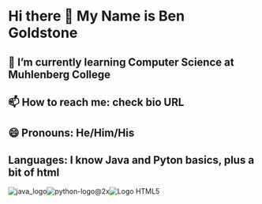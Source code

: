 # Hi there 👋 My Name is Ben Goldstone
## 🌱 I’m currently learning Computer Science at Muhlenberg College
## 📫 How to reach me: check bio URL
## 😄 Pronouns: He/Him/His
## Languages: I know Java and Pyton basics, plus a bit of html
![java_logo](https://user-images.githubusercontent.com/23127820/113224446-7ce41880-9259-11eb-828c-70cf4b692455.jpg)![python-logo@2x](https://user-images.githubusercontent.com/23127820/113224512-9edd9b00-9259-11eb-86c3-5f1c1e57f317.png)![Logo HTML5](https://user-images.githubusercontent.com/23127820/113224474-89687100-9259-11eb-9dcf-c0fcd9639c92.JPG)



<!--
**bgoldstone/bgoldstone** is a ✨ _special_ ✨ repository because its `README.md` (this file) appears on your GitHub profile.

Here are some ideas to get you started:

- 🔭 I’m currently working on ...
- 👯 I’m looking to collaborate on ...
- 🤔 I’m looking for help with ...
- 💬 Ask me about ...
- ⚡ Fun fact: ...
-->
